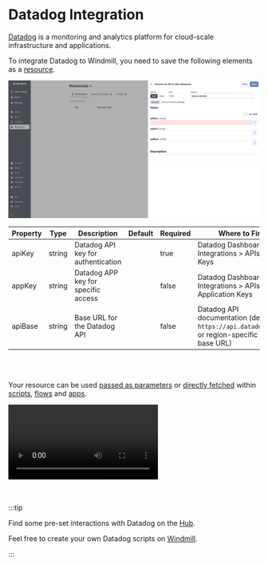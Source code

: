 # Datadog Integration

[Datadog](https://www.datadoghq.com/) is a monitoring and analytics platform for cloud-scale infrastructure and applications.

To integrate Datadog to Windmill, you need to save the following elements as a [resource](../core_concepts/3_resources_and_types/index.mdx).

![Add Datadog Resource](../assets/integrations/add-datadog.png.webp)

| Property | Type   | Description                         | Default | Required | Where to Find                                                                                    |
| -------- | ------ | ----------------------------------- | ------- | -------- | ------------------------------------------------------------------------------------------------ |
| apiKey   | string | Datadog API key for authentication  |         | true     | Datadog Dashboard > Integrations > APIs > API Keys                                               |
| appKey   | string | Datadog APP key for specific access |         | false    | Datadog Dashboard > Integrations > APIs > Application Keys                                       |
| apiBase  | string | Base URL for the Datadog API        |         | false    | Datadog API documentation (default: `https://api.datadoghq.com` or region-specific API base URL) |

<br/><br/>

Your resource can be used [passed as parameters](../core_concepts/3_resources_and_types/index.mdx#passing-resources-as-parameters-to-scripts-preferred) or [directly fetched](../core_concepts/3_resources_and_types/index.mdx#fetching-them-from-within-a-script-by-using-the-wmill-client-in-the-respective-language) within [scripts](../script_editor/index.mdx), [flows](../flows/1_flow_editor.mdx) and [apps](../apps/0_app_editor/index.mdx).

<video
	className="border-2 rounded-lg object-cover w-full h-full dark:border-gray-800"
	controls
	src="/videos/add_resources_variables.mp4"
/>

<br/>

:::tip

Find some pre-set interactions with Datadog on the [Hub](https://hub.windmill.dev/integrations/datadog).

Feel free to create your own Datadog scripts on [Windmill](../getting_started/00_how_to_use_windmill/index.mdx).

:::
